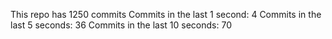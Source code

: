 This repo has 1250 commits
Commits in the last 1 second: 4
Commits in the last 5 seconds: 36
Commits in the last 10 seconds: 70
